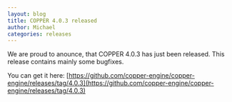 ```yaml
---
layout: blog
title: COPPER 4.0.3 released
author: Michael
categories: releases
---
```


We are proud to anounce, that COPPER 4.0.3 has just been released.
This release contains mainly some bugfixes.

You can get it here:
[https://github.com/copper-engine/copper-engine/releases/tag/4.0.3](https://github.com/copper-engine/copper-engine/releases/tag/4.0.3)